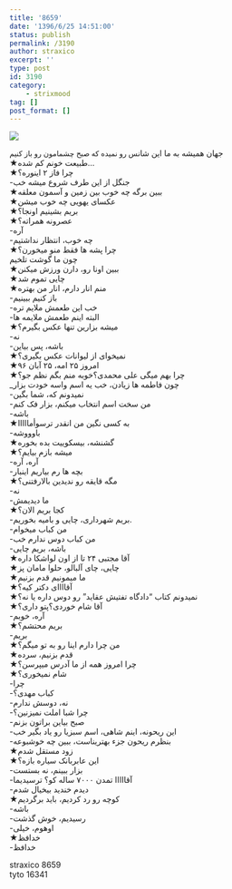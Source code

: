 ```yaml
---
title: '8659'
date: '1396/6/25 14:51:00'
status: publish
permalink: /3190
author: straxico
excerpt: ''
type: post
id: 3190
category:
    - strixmood
tag: []
post_format: []
---
```

![](../../uploads/2018/01/111-300x223.png)

جهان همیشه به ما این شان<span style="font-family: tahoma, sans-serif; font-size: 13px;">س رو نمیده که صبح چشمامون رو باز کنیم</span>  
★طبیعت خونم کم شده…  
★چرا فاز ۲ اینوره؟  
-جنگل از این طرف شروع میشه خب  
★ببین برگه چه خوب بین زمین و آسمون معلقه  
★عکسای یهویی چه خوب میشن  
★بریم بشینیم اونجا؟  
★عصرونه همراته؟  
-آره  
-‌چه خوب، انتظار نداشتیم  
★چرا پشه ها فقط منو میخورن؟  
چون ما گوشت تلخیم  
★ببین اونا رو، دارن ورزش میکنن  
★چایی تموم شد  
★منم انار دارم، انار من بهتره  
-باز کنیم ببینیم  
-خب این طعمش ملایم تره  
-البته اینم طعمش ملایمه ها  
★میشه بزارین تنها عکس بگیرم؟  
-نه  
-باشه، پس بیاین  
★نمیخوای از لیوانات عکس بگیری؟  
★امروز ۲۵ امه، ۲۵ آبان ۹۶  
★چرا بهم میگی علی محمدی؟خوبه منم بگم نظم جو؟  
\_چون فاطمه ها زیادن، خب یه اسم واسه خودت بزار  
-‌نمیدونم که، شما بگین  
-من سخت اسم انتخاب میکنم، بزار فک کنم  
-باشه  
★به کسی نگین من انقدر ترسوأمااااا  
-باوووشه  
★گشنشه، بیسکوییت بده بخوره  
★میشه بازم بیایم؟  
-آره، آره  
-بچه ها رم بیاریم اینبار  
★مگه قایقه رو ندیدین بالارفتنی؟  
-نه  
-‌ما دیدیمش  
★کجا بریم الان؟  
-بریم شهرداری، چایی و بامیه بخوریم.  
-من کباب میخوام  
-من کباب دوس ندارم خب  
-باشه، بریم چایی  
★آقا مجتبی ۲۴ تا از اون لواشکا داره  
★چایی، چای آلبالو، حلوا مامان پز  
★ما میمونیم قدم بزنیم  
★آقاااای دکتر کیه؟  
★نمیدونم کتاب “دادگاه تفتیش عقاید” رو دوس داره یا نه؟  
★آقا شام خوردی؟پتو داری؟  
-آره، خوبم  
★بریم محتشم؟  
-بریم  
★من چرا دارم اینا رو به تو میگم؟  
★قدم بزنیم، سرده  
★چرا امروز همه از ما آدرس میپرسن؟  
★شام نمیخوری؟  
-چرا  
-کباب مهدی؟  
-نه، دوسش ندارم  
-چرا شبا املت نمیزنین؟  
-صبح بیاین براتون بزنم  
-این ریحونه، اینم شاهی، اسم سبزیا رو یاد بگیر خب  
-بنظرم ریحون جزء بهتریناست، ببین چه خوشبوعه  
★زود مستقل شدم  
★این عابربانک سیاره بازه؟  
-بزار ببینم، نه بستست  
-آقااااا تمدن ۷۰۰۰ ساله کو؟ ترسیدیما  
-دیدم خندید بیخیال شدم  
★کوچه رو رد کردیم، باید برگردیم  
-باشه  
-رسیدیم، خوش گذشت  
-اوهوم، خیلی  
★خدافظ  
-خدافظ

straxico 8659  
tyto 16341